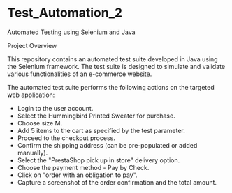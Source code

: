 # Test_Automation_2

Automated Testing using Selenium and Java

Project Overview

This repository contains an automated test suite developed in Java using the Selenium framework. 
The test suite is designed to simulate and validate various functionalities of an e-commerce website.

The automated test suite performs the following actions on the targeted web application:

- Login to the user account.
- Select the Hummingbird Printed Sweater for purchase.
- Choose size M.
- Add 5 items to the cart as specified by the test parameter.
- Proceed to the checkout process.
- Confirm the shipping address (can be pre-populated or added manually).
- Select the "PrestaShop pick up in store" delivery option.
- Choose the payment method - Pay by Check.
- Click on "order with an obligation to pay".
- Capture a screenshot of the order confirmation and the total amount.
